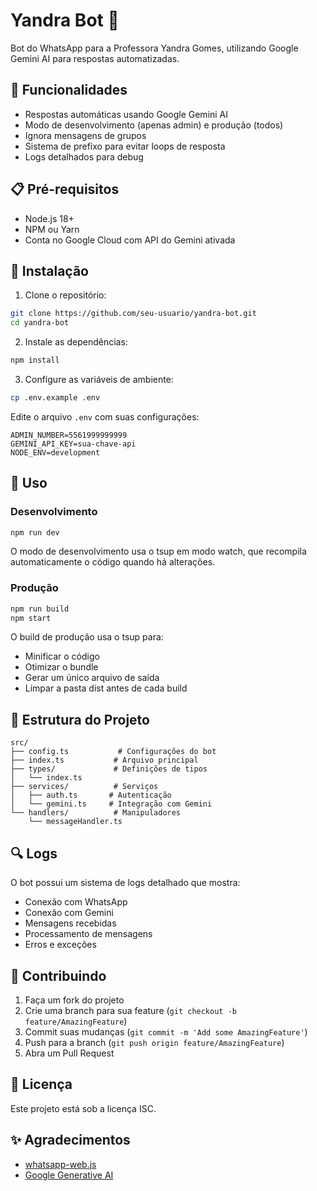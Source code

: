 # Yandra Bot 🤖

Bot do WhatsApp para a Professora Yandra Gomes, utilizando Google Gemini AI para respostas automatizadas.

## 🚀 Funcionalidades

- Respostas automáticas usando Google Gemini AI
- Modo de desenvolvimento (apenas admin) e produção (todos)
- Ignora mensagens de grupos
- Sistema de prefixo para evitar loops de resposta
- Logs detalhados para debug

## 📋 Pré-requisitos

- Node.js 18+
- NPM ou Yarn
- Conta no Google Cloud com API do Gemini ativada

## 🔧 Instalação

1. Clone o repositório:
```bash
git clone https://github.com/seu-usuario/yandra-bot.git
cd yandra-bot
```

2. Instale as dependências:
```bash
npm install
```

3. Configure as variáveis de ambiente:
```bash
cp .env.example .env
```

Edite o arquivo `.env` com suas configurações:
```env
ADMIN_NUMBER=5561999999999
GEMINI_API_KEY=sua-chave-api
NODE_ENV=development
```

## 🚀 Uso

### Desenvolvimento
```bash
npm run dev
```
O modo de desenvolvimento usa o tsup em modo watch, que recompila automaticamente o código quando há alterações.

### Produção
```bash
npm run build
npm start
```
O build de produção usa o tsup para:
- Minificar o código
- Otimizar o bundle
- Gerar um único arquivo de saída
- Limpar a pasta dist antes de cada build

## 📁 Estrutura do Projeto

```
src/
├── config.ts           # Configurações do bot
├── index.ts           # Arquivo principal
├── types/             # Definições de tipos
│   └── index.ts
├── services/          # Serviços
│   ├── auth.ts       # Autenticação
│   └── gemini.ts     # Integração com Gemini
└── handlers/          # Manipuladores
    └── messageHandler.ts
```

## 🔍 Logs

O bot possui um sistema de logs detalhado que mostra:
- Conexão com WhatsApp
- Conexão com Gemini
- Mensagens recebidas
- Processamento de mensagens
- Erros e exceções

## 🤝 Contribuindo

1. Faça um fork do projeto
2. Crie uma branch para sua feature (`git checkout -b feature/AmazingFeature`)
3. Commit suas mudanças (`git commit -m 'Add some AmazingFeature'`)
4. Push para a branch (`git push origin feature/AmazingFeature`)
5. Abra um Pull Request

## 📝 Licença

Este projeto está sob a licença ISC.

## ✨ Agradecimentos

- [whatsapp-web.js](https://github.com/pedroslopez/whatsapp-web.js)
- [Google Generative AI](https://ai.google.dev/) 